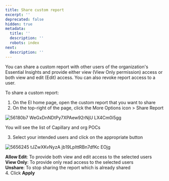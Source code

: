 ```yaml
---
title: Share custom report
excerpt: ''
deprecated: false
hidden: true
metadata:
  title: ''
  description: ''
  robots: index
next:
  description: ''
---
```

You can share a custom report with other users of the organization's Essential Insights and provide either view (View Only permission) access or both view and edit (Edit) access. You can also revoke report access to a user.

To share a custom report:

1. On the EI home page, open the custom report that you want to share
2. On the top-right of the page, click the More Options icon > Share Report

![56180b7 WeGxDnNDtPy7XPAew92rNjU LX4Cm0i5gg](https://files.readme.io/56180b7-WeGxDnNDtPy7XPAew92rNjU-LX4Cm0i5gg.png)

You will see the list of Capillary and org POCs

3. Select your intended users and click on the appropriate button

![5656245 tJZwXKvNyzA jb19LpIttRBn7dfKc EOjg](https://files.readme.io/5656245-tJZwXKvNyzA_jb19LpIttRBn7dfKc_EOjg.png)

**Allow Edit**: To provide both view and edit access to the selected users\
**View Only**: To provide only read access to the selected users\
**Unshare**: To stop sharing the report which is already shared\
4\. Click **Apply**
